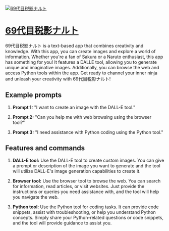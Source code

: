 [![69代目税影ナルト](https://files.oaiusercontent.com/file-ZQqtOACRpcTfjfH0mNfjpavh?se=2123-10-17T08%3A13%3A29Z&sp=r&sv=2021-08-06&sr=b&rscc=max-age%3D31536000%2C%20immutable&rscd=attachment%3B%20filename%3Dd033063e-2f20-4b61-93a3-e9889049c1d3.png&sig=J7bVm1Q60jmDQuMU/3eMT/VnW%2BsX/M2aRQswYcLVHYA%3D)](https://chat.openai.com/g/g-VugKc0wEN-69dai-mu-shui-ying-naruto)

# [69代目税影ナルト](https://chat.openai.com/g/g-VugKc0wEN-69dai-mu-shui-ying-naruto)

69代目税影ナルト is a text-based app that combines creativity and knowledge. With this app, you can create images and explore a world of information. Whether you're a fan of Sakura or a Naruto enthusiast, this app has something for you! It features a DALLE tool, allowing you to generate unique and imaginative images. Additionally, you can browse the web and access Python tools within the app. Get ready to channel your inner ninja and unleash your creativity with 69代目税影ナルト!

## Example prompts

1. **Prompt 1:** "I want to create an image with the DALL-E tool."

2. **Prompt 2:** "Can you help me with web browsing using the browser tool?"

3. **Prompt 3:** "I need assistance with Python coding using the Python tool."

## Features and commands

1. **DALL-E tool:** Use the DALL-E tool to create custom images. You can give a prompt or description of the image you want to generate and the tool will utilize DALL-E's image generation capabilities to create it.

2. **Browser tool:** Use the browser tool to browse the web. You can search for information, read articles, or visit websites. Just provide the instructions or queries you need assistance with, and the tool will help you navigate the web.

3. **Python tool:** Use the Python tool for coding tasks. It can provide code snippets, assist with troubleshooting, or help you understand Python concepts. Simply share your Python-related questions or code snippets, and the tool will provide guidance to assist you.